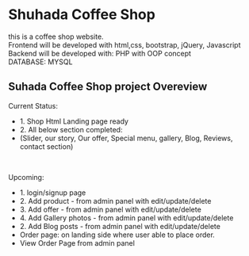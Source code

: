 # Shuhada Coffee Shop
this is a coffee shop website. <br>
Frontend will be developed with html,css, bootstrap, jQuery, Javascript <br>
Backend will be developed with: PHP with OOP concept <br>
DATABASE: MYSQL <br>

<h2>Suhada Coffee Shop project Overeview</h2>
<p>Current Status: </p>
<ul>
  <li>1. Shop Html Landing page ready</li>
  <li>2. All below section completed:</li>
  <li>(Slider, our story, Our offer, Special menu, gallery, Blog, Reviews, contact section) </li>
</ul> <br>

<p>Upcoming:  </p>
<ul>
  <li>1. login/signup page</li>
  <li>2. Add product - from admin panel with edit/update/delete</li>
  <li>3. Add offer - from admin panel with edit/update/delete</li>
  <li>4. Add Gallery photos - from admin panel with edit/update/delete</li>
  <li>2. Add Blog posts - from admin panel with edit/update/delete</li>
  
  <li>Order page: on landing side where user able to place order.  </li>
  <li>View Order Page from admin panel  </li>
</ul> <br>
